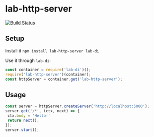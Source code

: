 # lab-http-server

[![Build Status](https://travis-ci.org/lab-coop/lab-http-server.svg?branch=master)](https://travis-ci.org/lab-coop/lab-http-server)

## Setup

Install it `npm install lab-http-server lab-di`

Use it through `lab-di`:

```javascript
const container = require('lab-di')();
require('lab-http-server')(container);
const httpServer = container.get('lab-http-server');
```

## Usage

```javascript
const server = httpServer.createServer('http://localhost:5000');
server.get('/*', (ctx, next) => {
 ctx.body = 'Hello!'
 return next();
});
server.start();
```